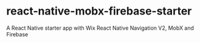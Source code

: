 # react-native-mobx-firebase-starter
A React Native starter app with Wix React Native Navigation V2, MobX and Firebase
